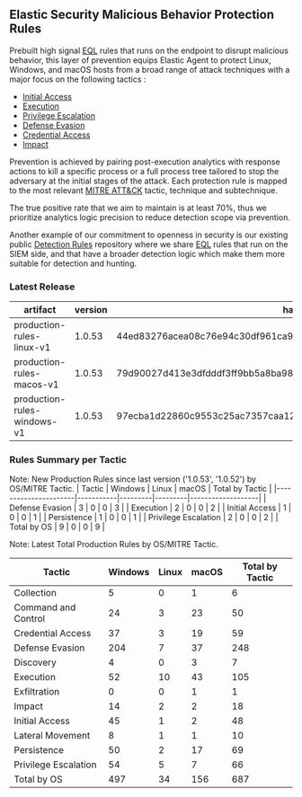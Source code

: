 ## Elastic Security Malicious Behavior Protection Rules

Prebuilt high signal [EQL](https://www.elastic.co/guide/en/elasticsearch/reference/current/eql.html) rules that runs on the endpoint to disrupt malicious behavior, this layer of prevention equips Elastic Agent to protect Linux, Windows, and macOS hosts from a broad range of attack techniques with a major focus on the following tactics :

- [Initial Access](https://attack.mitre.org/tactics/TA0001/)
- [Execution](https://attack.mitre.org/tactics/TA0002/)
- [Privilege Escalation](https://attack.mitre.org/tactics/TA0004/)
- [Defense Evasion](https://attack.mitre.org/tactics/TA0005/)
- [Credential Access](https://attack.mitre.org/tactics/TA0006/)
- [Impact](https://attack.mitre.org/tactics/TA0040/)

Prevention is achieved by pairing post-execution analytics with response actions to kill a specific process or a full process tree tailored to stop the adversary at the initial stages of the attack. Each protection rule is mapped to the most relevant [MITRE ATT&CK](https://attack.mitre.org/) tactic,  technique and subtechnique.

The true positive rate that we aim to maintain is at least 70%, thus we prioritize analytics logic precision to reduce detection scope via prevention.

Another example of our commitment to openness in security is our existing public [Detection Rules](https://github.com/elastic/detection-rules) repository where we share [EQL](https://www.elastic.co/guide/en/elasticsearch/reference/current/eql.html) rules that run on the SIEM side, and that have a broader detection logic which make them more suitable for detection and hunting.


### Latest Release

| artifact             | version        | hash            |
| -------------------- | -------------- | --------------- |
| production-rules-linux-v1 | 1.0.53 | 44ed83276acea08c76e94c30df961ca933725eb74bfb86d68f4e3596d1767ac7 |
| production-rules-macos-v1 | 1.0.53 | 79d90027d413e3dfdddf3ff9bb5a8ba984932eaac4844820cddf51f10ffda5e6 |
| production-rules-windows-v1 | 1.0.53 | 97ecba1d22860c9553c25ac7357caa128472635c979cdf936bbf42f81bcd1d75 |

### Rules Summary per Tactic

Note: New Production Rules since last version ('1.0.53', '1.0.52') by OS/MITRE Tactic.
| Tactic               |   Windows |   Linux |   macOS |   Total by Tactic |
|----------------------|-----------|---------|---------|-------------------|
| Defense Evasion      |         3 |       0 |       0 |                 3 |
| Execution            |         2 |       0 |       0 |                 2 |
| Initial Access       |         1 |       0 |       0 |                 1 |
| Persistence          |         1 |       0 |       0 |                 1 |
| Privilege Escalation |         2 |       0 |       0 |                 2 |
| Total by OS          |         9 |       0 |       0 |                 9 |

Note: Latest Total Production Rules by OS/MITRE Tactic.

| Tactic               |   Windows |   Linux |   macOS |   Total by Tactic |
|----------------------|-----------|---------|---------|-------------------|
| Collection           |         5 |       0 |       1 |                 6 |
| Command and Control  |        24 |       3 |      23 |                50 |
| Credential Access    |        37 |       3 |      19 |                59 |
| Defense Evasion      |       204 |       7 |      37 |               248 |
| Discovery            |         4 |       0 |       3 |                 7 |
| Execution            |        52 |      10 |      43 |               105 |
| Exfiltration         |         0 |       0 |       1 |                 1 |
| Impact               |        14 |       2 |       2 |                18 |
| Initial Access       |        45 |       1 |       2 |                48 |
| Lateral Movement     |         8 |       1 |       1 |                10 |
| Persistence          |        50 |       2 |      17 |                69 |
| Privilege Escalation |        54 |       5 |       7 |                66 |
| Total by OS          |       497 |      34 |     156 |               687 |
